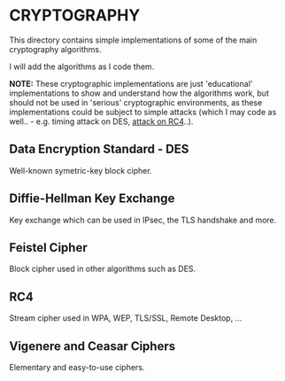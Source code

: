 # CRYPTOGRAPHY
This directory contains simple implementations of some of the main cryptography algorithms.

I will add the algorithms as I code them.

**NOTE:** These cryptographic implementations are just 'educational' implementations to show and understand how the algorithms work, but should not be used in 'serious' cryptographic environments, as these implementations could be subject to simple attacks (which I may code as well.. - e.g. timing attack on DES, [attack on RC4](https://link.springer.com/content/pdf/10.1007%2F3-540-45537-X_1.pdf)..).

## Data Encryption Standard - DES
Well-known symetric-key block cipher.

## Diffie-Hellman Key Exchange
Key exchange which can be used in IPsec, the TLS handshake and more.

## Feistel Cipher
Block cipher used in other algorithms such as DES.

## RC4
Stream cipher used in WPA, WEP, TLS/SSL, Remote Desktop, ...

## Vigenere and Ceasar Ciphers
Elementary and easy-to-use ciphers.
